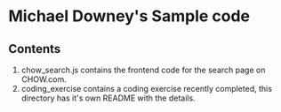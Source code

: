 Michael Downey's Sample code
==============

Contents
--------------

1. chow_search.js contains the frontend code for the search page on CHOW.com.
2. coding_exercise contains a coding exercise recently completed, this directory has it's own README with the details.



